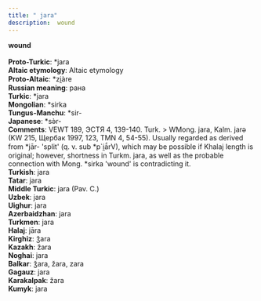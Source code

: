 ```yaml
---
title: " jara"
description:  wound
---
```

<p data-pagefind-weight="0.5">
<strong> wound</strong><br><br>
<strong>Proto-Turkic</strong>:  *jara<br>
<strong>Altaic etymology</strong>:  Altaic etymology<br>
<strong> Proto-Altaic</strong>:  *zi̯àre<br>
<strong>Russian meaning</strong>:  рана<br>
<strong>Turkic</strong>:  *jara<br>
<strong>Mongolian</strong>:  *sirka<br>
<strong>Tungus-Manchu</strong>:  *sir-<br>
<strong>Japanese</strong>:  *sǝ̀r-<br>
<strong>Comments</strong>:  VEWT 189, ЭСТЯ 4, 139-140. Turk. > WMong. jara, Kalm. jarǝ (KW 215, Щербак 1997, 123, TMN 4, 54-55). Usually regarded as derived from *jār- 'split' (q. v. sub *p`i̯ā́rV), which may be possible if Khalaj length is original; however, shortness in Turkm. jara, as well as the probable connection with Mong. *sirka 'wound' is contradicting it.<br>
<strong>Turkish</strong>:  jara<br>
<strong>Tatar</strong>:  jara<br>
<strong>Middle Turkic</strong>:  jara (Pav. C.)<br>
<strong>Uzbek</strong>:  jara<br>
<strong>Uighur</strong>:  jara<br>
<strong>Azerbaidzhan</strong>:  jara<br>
<strong>Turkmen</strong>:  jara<br>
<strong>Halaj</strong>:  jāra<br>
<strong>Kirghiz</strong>:  ǯara<br>
<strong>Kazakh</strong>:  žara<br>
<strong>Noghai</strong>:  jara<br>
<strong>Balkar</strong>:  ǯara, žara, zara<br>
<strong>Gagauz</strong>:  jara<br>
<strong>Karakalpak</strong>:  žara<br>
<strong>Kumyk</strong>:  jara<br>

</p>
